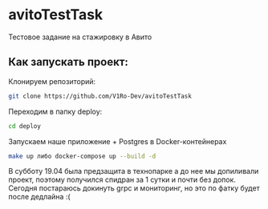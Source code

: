 # avitoTestTask
Тестовое задание на стажировку в Авито

## Как запускать проект:

Клонируем репозиторий:
```sh
git clone https://github.com/V1Ro-Dev/avitoTestTask
```

Переходим в папку deploy:
```sh
cd deploy
```

Запускаем наше приложение + Postgres в Docker-контейнерах
```sh
make up либо docker-compose up --build -d
```

В субботу 19.04 была предзащита в технопарке а до нее мы допиливали проект, поэтому получился спидран за 1 сутки и почти без допок. Сегодня постараюсь докинуть grpc и мониторинг, но это по фатку будет после дедлайна :(

